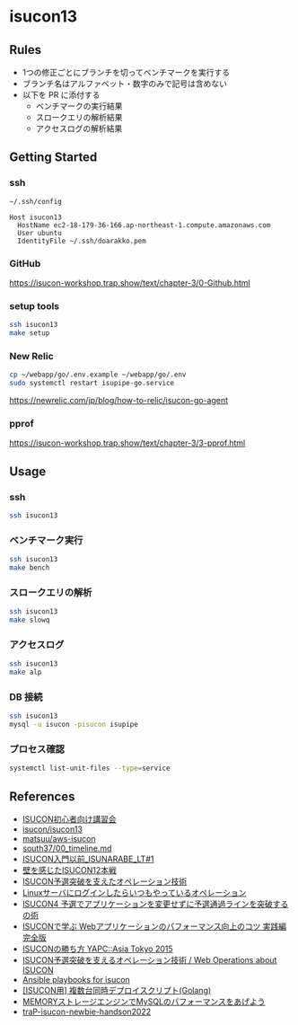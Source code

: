 # isucon13

## Rules

- 1つの修正ごとにブランチを切ってベンチマークを実行する
- ブランチ名はアルファベット・数字のみで記号は含めない
- 以下を PR に添付する
  - ベンチマークの実行結果
  - スロークエリの解析結果
  - アクセスログの解析結果

## Getting Started

### ssh

`~/.ssh/config`

```
Host isucon13
  HostName ec2-18-179-36-166.ap-northeast-1.compute.amazonaws.com
  User ubuntu
  IdentityFile ~/.ssh/doarakko.pem
```

### GitHub

https://isucon-workshop.trap.show/text/chapter-3/0-Github.html

### setup tools

```sh
ssh isucon13
make setup
```

### New Relic

```sh
cp ~/webapp/go/.env.example ~/webapp/go/.env
sudo systemctl restart isupipe-go.service
```

https://newrelic.com/jp/blog/how-to-relic/isucon-go-agent


### pprof

https://isucon-workshop.trap.show/text/chapter-3/3-pprof.html

## Usage

### ssh

```sh
ssh isucon13
```

### ベンチマーク実行

```sh
ssh isucon13
make bench
```

### スロークエリの解析

```sh
ssh isucon13
make slowq
```

### アクセスログ

```sh
ssh isucon13
make alp
```

### DB 接続

```sh
ssh isucon13
mysql -u isucon -pisucon isupipe
```

### プロセス確認

```sh
systemctl list-unit-files --type=service
```

## References

- [ISUCON初心者向け講習会](https://isucon-workshop.trap.show/)
- [isucon/isucon13](https://github.com/isucon/isucon13)
- [matsuu/aws-isucon](https://github.com/matsuu/aws-isucon)
- [south37/00_timeline.md](https://gist.github.com/south37/d4a5a8158f49e067237c17d13ecab12a)
- [ISUCON入門以前_ISUNARABE_LT#1](https://speakerdeck.com/sadnessojisan/isuconru-men-yi-qian-isunarabe-lt-number-1)
- [壁を感じたISUCON12本戦](https://poyo.hatenablog.jp/entry/2022/08/28/191329)
- [ISUCON予選突破を支えたオペレーション技術](https://blog.yuuk.io/entry/web-operations-isucon)
- [Linuxサーバにログインしたらいつもやっているオペレーション](https://blog.yuuk.io/entry/linux-server-operations)
- [ISUCON4 予選でアプリケーションを変更せずに予選通過ラインを突破するの術](https://kazeburo.hatenablog.com/entry/2014/10/14/170129)
- [ISUCONで学ぶ Webアプリケーションのパフォーマンス向上のコツ 実践編 完全版](https://www.slideshare.net/slideshow/isucon-summerclass2014action2final/38224673)
- [ISUCONの勝ち方 YAPC::Asia Tokyo 2015](https://www.slideshare.net/slideshow/isucon-yapcasia-tokyo-2015/51993443)
- [ISUCON予選突破を支えるオペレーション技術 / Web Operations about ISUCON](https://speakerdeck.com/yuukit/web-operations-about-isucon)
- [Ansible playbooks for isucon](https://github.com/pddg/isu12f)
- [[ISUCON用] 複数台同時デプロイスクリプト(Golang)](https://qiita.com/momotaro98/items/694000dfb736d0316441)
- [MEMORYストレージエンジンでMySQLのパフォーマンスをあげよう](https://qiita.com/hirose-ma/items/c4a10d31a47a5421bb9c)
- [traP-isucon-newbie-handson2022](https://github.com/oribe1115/traP-isucon-newbie-handson2022)
